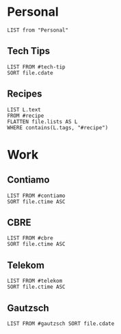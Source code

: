 # Personal
```dataview
LIST from "Personal"
```
## Tech Tips

```dataview
LIST FROM #tech-tip 
SORT file.cdate
```
## Recipes
```dataview
LIST L.text 
FROM #recipe 
FLATTEN file.lists AS L 
WHERE contains(L.tags, "#recipe")
```
# Work

## Contiamo
```dataview
LIST FROM #contiamo 
SORT file.ctime ASC
```
## CBRE
```dataview
LIST FROM #cbre 
SORT file.ctime ASC
```
## Telekom
```dataview
LIST FROM #telekom 
SORT file.ctime ASC
```
## Gautzsch
```dataview
LIST FROM #gautzsch SORT file.cdate
```